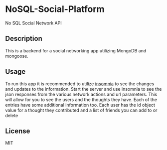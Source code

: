 # NoSQL-Social-Platform

No SQL Social Network API

## Description

This is a backend for a social networking app utilizing MongoDB and mongoose.

## Usage

To run this app it is recommended to utilize [insomnia](https://insomnia.rest/) to see the changes and updates to the information. Start the server and use insomnia to see the json responses from the various network actions and url parameters. This will allow for you to see the users and the thoughts they have. Each of the entries have some additional information too. Each user has the id object value for a thought they contributed and a list of friends you can add to or delete

## License

MIT
